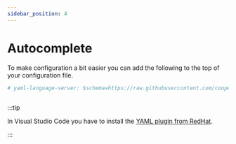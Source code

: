 ```yaml
---
sidebar_position: 4
---
```


# Autocomplete

To make configuration a bit easier you can add the following to the top of your configuration file.

```yaml
# yaml-language-server: $schema=https://raw.githubusercontent.com/cooperspencer/gickup/refs/heads/main/gickup_spec.json
  
```

:::tip

In Visual Studio Code you have to install the [YAML plugin from RedHat](https://marketplace.visualstudio.com/items?itemName=redhat.vscode-yaml).

:::
